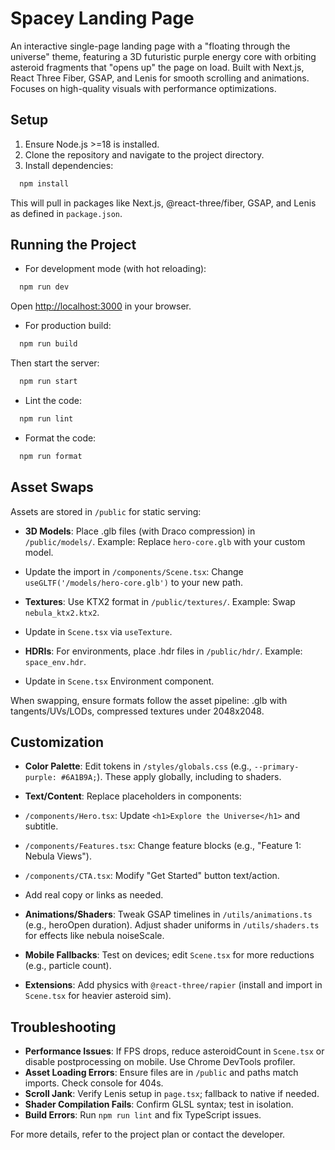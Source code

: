 # Spacey Landing Page

An interactive single-page landing page with a "floating through the universe" theme, featuring a 3D futuristic purple energy core with orbiting asteroid fragments that "opens up" the page on load. Built with Next.js, React Three Fiber, GSAP, and Lenis for smooth scrolling and animations. Focuses on high-quality visuals with performance optimizations.

## Setup

1. Ensure Node.js >=18 is installed.
2. Clone the repository and navigate to the project directory.
3. Install dependencies:

```bash
  npm install
```

This will pull in packages like Next.js, @react-three/fiber, GSAP, and Lenis as defined in `package.json`.

## Running the Project

- For development mode (with hot reloading):

```bash
  npm run dev
```

Open [http://localhost:3000](http://localhost:3000) in your browser.

- For production build:

```bash
  npm run build
```

Then start the server:

```bash
  npm run start
```

- Lint the code:

```bash
  npm run lint
```

- Format the code:

```bash
  npm run format
```

## Asset Swaps

Assets are stored in `/public` for static serving:

- **3D Models**: Place .glb files (with Draco compression) in `/public/models/`. Example: Replace `hero-core.glb` with your custom model.
- Update the import in `/components/Scene.tsx`: Change `useGLTF('/models/hero-core.glb')` to your new path.

- **Textures**: Use KTX2 format in `/public/textures/`. Example: Swap `nebula_ktx2.ktx2`.
- Update in `Scene.tsx` via `useTexture`.

- **HDRIs**: For environments, place .hdr files in `/public/hdr/`. Example: `space_env.hdr`.
- Update in `Scene.tsx` Environment component.

When swapping, ensure formats follow the asset pipeline: .glb with tangents/UVs/LODs, compressed textures under 2048x2048.

## Customization

- **Color Palette**: Edit tokens in `/styles/globals.css` (e.g., `--primary-purple: #6A1B9A;`). These apply globally, including to shaders.

- **Text/Content**: Replace placeholders in components:
- `/components/Hero.tsx`: Update `<h1>Explore the Universe</h1>` and subtitle.
- `/components/Features.tsx`: Change feature blocks (e.g., "Feature 1: Nebula Views").
- `/components/CTA.tsx`: Modify "Get Started" button text/action.
- Add real copy or links as needed.

- **Animations/Shaders**: Tweak GSAP timelines in `/utils/animations.ts` (e.g., heroOpen duration). Adjust shader uniforms in `/utils/shaders.ts` for effects like nebula noiseScale.

- **Mobile Fallbacks**: Test on devices; edit `Scene.tsx` for more reductions (e.g., particle count).

- **Extensions**: Add physics with `@react-three/rapier` (install and import in `Scene.tsx` for heavier asteroid sim).

## Troubleshooting

- **Performance Issues**: If FPS drops, reduce asteroidCount in `Scene.tsx` or disable postprocessing on mobile. Use Chrome DevTools profiler.
- **Asset Loading Errors**: Ensure files are in `/public` and paths match imports. Check console for 404s.
- **Scroll Jank**: Verify Lenis setup in `page.tsx`; fallback to native if needed.
- **Shader Compilation Fails**: Confirm GLSL syntax; test in isolation.
- **Build Errors**: Run `npm run lint` and fix TypeScript issues.

For more details, refer to the project plan or contact the developer.
